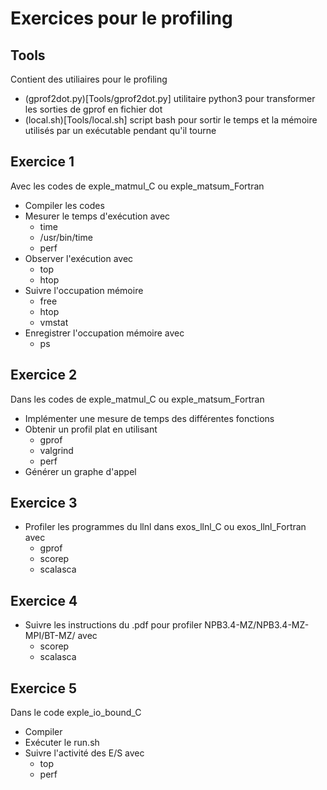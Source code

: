 # Exercices pour le profiling

## Tools 

Contient des utiliaires pour le profiling

- (gprof2dot.py)[Tools/gprof2dot.py] utilitaire python3 pour transformer les sorties de gprof en fichier dot
- (local.sh)[Tools/local.sh] script bash pour sortir le temps et la mémoire utilisés par un exécutable pendant qu'il tourne

## Exercice 1

Avec les codes de exple_matmul_C ou exple_matsum_Fortran

- Compiler les codes
- Mesurer le temps d'exécution avec 
    - time
    - /usr/bin/time 
    - perf
- Observer l'exécution avec 
    - top 
    - htop
- Suivre l'occupation mémoire 
    - free 
    - htop 
    - vmstat
- Enregistrer l'occupation mémoire avec 
    - ps

## Exercice 2

Dans les codes de exple_matmul_C ou exple_matsum_Fortran

- Implémenter une mesure de temps des différentes fonctions 
- Obtenir un profil plat en utilisant 
    - gprof
    - valgrind 
    - perf
- Générer un graphe d'appel

## Exercice 3 

- Profiler les programmes du llnl dans exos_llnl_C ou exos_llnl_Fortran avec 
    - gprof
    - scorep
    - scalasca

## Exercice 4 

- Suivre les instructions du .pdf pour profiler NPB3.4-MZ/NPB3.4-MZ-MPI/BT-MZ/ avec 
    - scorep
    - scalasca

## Exercice 5

Dans le code exple_io_bound_C 

- Compiler 
- Exécuter le run.sh
- Suivre l'activité des E/S avec 
    - top
    - perf


